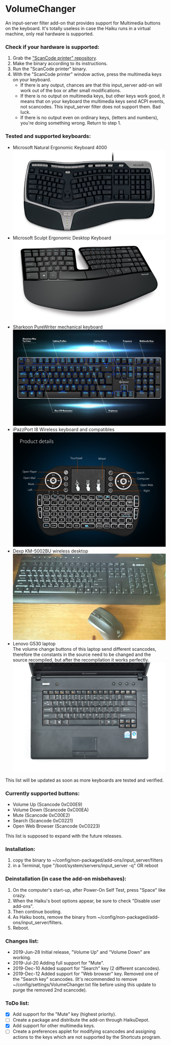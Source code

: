 # VolumeChanger
An input-server filter add-on that provides support for Multimedia buttons on the keyboard. It's totally useless in case the Haiku runs in a virtual machine, only real hardware is supported.

### Check if your hardware is supported:
1. Grab the ["ScanCode printer" repository](https://github.com/ahitech/ScanCode-printer).
2. Make the binary according to its instructions.
3. Run the "ScanCode printer" binary.
4. With the "ScanCode printer" window active, press the multimedia keys on your keyboard.
   - If there is any output, chances are that this input_server add-on will work out of the box or after small modifications.
   - If there is no output on multimedia keys, but other keys work good, it means that on your keyboard the multimedia keys send ACPI events, not scancodes. This input_server filter does not support them. Bad luck.
   - If there is no output even on ordinary keys, (letters and numbers), you're doing something wrong. Return to step 1.

### Tested and supported keyboards:
   - Microsoft Natural Ergonomic Keyboard 4000
     ![Image of Microsoft Natural Ergonomic Keyboard 4000](images/MicrosoftNatural4000.jpg)
   - Microsoft Sculpt Ergonomic Desktop Keyboard
     ![Image of Microsoft Sculpt Ergonomic Keyboard](images/MicrosoftSculpt.png)
   - Sharkoon PureWriter mechanical keyboard
     ![Image of Sharkoon PureWriter Mechanical Keyboard](images/SharkoonPureWriter.jpg)
   - iPazzPort I8 Wireless keyboard and compatibles
     ![Image of iPazzPort Wireless Keyboard](images/iPazzPortKP.jpg)
   - Dexp KM-5002BU wireless desktop
     ![Image of Dexp KM-5002BU](images/DexpKM5002BU.jpg)
   - Lenovo G530 laptop<br>
     The volume change buttons of this laptop send different scancodes, therefore the constants in the source need to be changed and the source recompiled, but after the recompilation it works perfectly.
     ![Image of Lenovo G530](images/LenovoG530.jpg)
     

This list will be updated as soon as more keyboards are tested and verified.

### Currently supported buttons: 
   - Volume Up               (Scancode 0xC00E9)
   - Volume Down             (Scancode 0xC00EA)
   - Mute                    (Scancode 0xC00E2)
   - Search                  (Scancode 0xC0221)
   - Open Web Browser        (Scancode 0xC0223)
    
This list is supposed to expand with the future releases.

### Installation:
1. copy the binary to ~/config/non-packaged/add-ons/input_server/filters
2. in a Terminal, type "/boot/system/servers/input_server -q" OR reboot
  
### Deinstallation (in case the add-on misbehaves):
1. On the computer's start-up, after Power-On Self Test, press "Space" like crazy. 
2. When the Haiku's boot options appear, be sure to check "Disable user add-ons". 
3. Then continue booting. 
4. As Haiku boots, remove the binary from ~/config/non-packaged/add-ons/input_server/filters.
5. Reboot.
    
### Changes list:
   - 2019-Jun-28 Initial release, "Volume Up" and "Volume Down" are working.
   - 2019-Jul-20 Adding full support for "Mute".
   - 2019-Dec-10 Added support for "Search" key (2 different scancodes).
   - 2019-Dec-12 Added support for "Web browser" key. Removed one of the "Search key" scancodes. (It's recommended to remove ~/config/settings/VolumeChanger.txt file before using this update to purge the removed 2nd scancode).

### ToDo list:
   - [x] Add support for the "Mute" key (highest priority).
   - [ ] Create a package and distribute the add-on through HaikuDepot.
   - [x] Add support for other multimedia keys.
   - [ ] Create a preferences applet for modifying scancodes and assigning actions to the keys which are not supported by the Shortcuts program.
